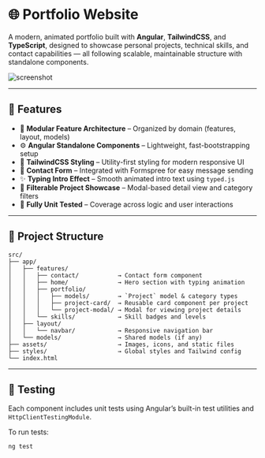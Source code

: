 # 🌐 Portfolio Website

A modern, animated portfolio built with **Angular**, **TailwindCSS**, and **TypeScript**, designed to showcase personal projects, technical skills, and contact capabilities — all following scalable, maintainable structure with standalone components.

![screenshot](img/portfolio-thumbnail.png)

---

## 🚀 Features

- 🔩 **Modular Feature Architecture** – Organized by domain (features, layout, models)
- ⚙️ **Angular Standalone Components** – Lightweight, fast-bootstrapping setup
- 💨 **TailwindCSS Styling** – Utility-first styling for modern responsive UI
- 💬 **Contact Form** – Integrated with Formspree for easy message sending
- ✨ **Typing Intro Effect** – Smooth animated intro text using `typed.js`
- 📁 **Filterable Project Showcase** – Modal-based detail view and category filters
- 🔐 **Fully Unit Tested** – Coverage across logic and user interactions

---

## 📁 Project Structure

```text
src/
├── app/
│   ├── features/
│   │   ├── contact/           → Contact form component
│   │   ├── home/              → Hero section with typing animation
│   │   ├── portfolio/
│   │   │   ├── models/        → `Project` model & category types
│   │   │   ├── project-card/  → Reusable card component per project
│   │   │   └── project-modal/ → Modal for viewing project details
│   │   └── skills/            → Skill badges and levels
│   ├── layout/
│   │   └── navbar/            → Responsive navigation bar
│   └── models/                → Shared models (if any)
├── assets/                    → Images, icons, and static files
├── styles/                    → Global styles and Tailwind config
└── index.html
```

---

## 🧪 Testing

Each component includes unit tests using Angular’s built-in test utilities and `HttpClientTestingModule`.

To run tests:
```bash
ng test
